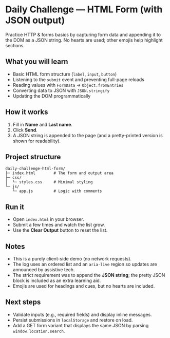 # Daily Challenge — HTML Form (with JSON output)

Practice HTTP & forms basics by capturing form data and appending it to the DOM as a JSON string. No hearts are used; other emojis help highlight sections.

## What you will learn
- Basic HTML form structure (`label`, `input`, `button`)
- Listening to the `submit` event and preventing full-page reloads
- Reading values with `FormData` → `Object.fromEntries`
- Converting data to JSON with `JSON.stringify`
- Updating the DOM programmatically

## How it works
1. Fill in **Name** and **Last name**.
2. Click **Send**.
3. A JSON string is appended to the page (and a pretty-printed version is shown for readability).

## Project structure
```
daily-challenge-html-form/
├─ index.html        # The form and output area
├─ css/
│  └─ styles.css     # Minimal styling
└─ js/
   └─ app.js         # Logic with comments
```

## Run it
- Open `index.html` in your browser.
- Submit a few times and watch the list grow.
- Use the **Clear Output** button to reset the list.

## Notes
- This is a purely client-side demo (no network requests).
- The log uses an ordered list and an `aria-live` region so updates are announced by assistive tech.
- The strict requirement was to append the **JSON string**; the pretty JSON block is included as an extra learning aid.
- Emojis are used for headings and cues, but no hearts are included.

## Next steps
- Validate inputs (e.g., required fields) and display inline messages.
- Persist submissions in `localStorage` and restore on load.
- Add a GET form variant that displays the same JSON by parsing `window.location.search`.
